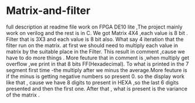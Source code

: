 # Matrix-and-filter
full description at readme file
work on FPGA DE10 lite ,The project mainly work on verilog and the rest is in C. We got Matrix 4X4 ,each value is 8 bit . Filter that is 3X3 and each value is 8 bit also. What say 4 iteration that the filter run on the matrix. at first we should need to multiply each value in matrix by the suitable place in the Filter. This result in comment ,cause we have to do more things . More feuture that in comment is ,when multiply get overflow ,we print in that 8 bits FF(Hexadecimal). To what is printed in the 7 segment first time -the multiply after we minus the average.More feuture is if the minus is getting negative numbers so present 0. so the display work like that , cause we have 8 digits to present in HEXA ,so the last 6 digits presented and then the first one. After that , what is present is the variance of the matrix .
